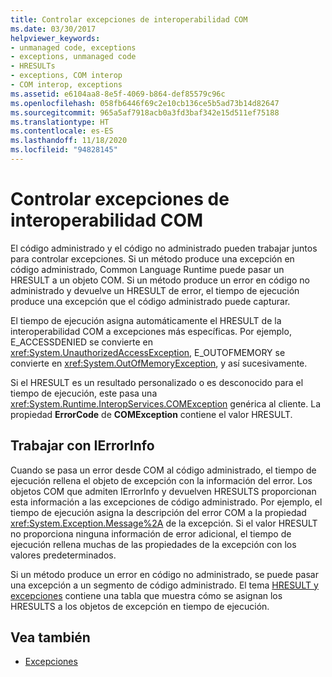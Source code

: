 ```yaml
---
title: Controlar excepciones de interoperabilidad COM
ms.date: 03/30/2017
helpviewer_keywords:
- unmanaged code, exceptions
- exceptions, unmanaged code
- HRESULTs
- exceptions, COM interop
- COM interop, exceptions
ms.assetid: e6104aa8-8e5f-4069-b864-def85579c96c
ms.openlocfilehash: 058fb6446f69c2e10cb136ce5b5ad73b14d82647
ms.sourcegitcommit: 965a5af7918acb0a3fd3baf342e15d511ef75188
ms.translationtype: HT
ms.contentlocale: es-ES
ms.lasthandoff: 11/18/2020
ms.locfileid: "94828145"
---
```

# <a name="handling-com-interop-exceptions"></a>Controlar excepciones de interoperabilidad COM
El código administrado y el código no administrado pueden trabajar juntos para controlar excepciones. Si un método produce una excepción en código administrado, Common Language Runtime puede pasar un HRESULT a un objeto COM. Si un método produce un error en código no administrado y devuelve un HRESULT de error, el tiempo de ejecución produce una excepción que el código administrado puede capturar.  
  
 El tiempo de ejecución asigna automáticamente el HRESULT de la interoperabilidad COM a excepciones más específicas. Por ejemplo, E_ACCESSDENIED se convierte en <xref:System.UnauthorizedAccessException>, E_OUTOFMEMORY se convierte en <xref:System.OutOfMemoryException>, y así sucesivamente.  
  
 Si el HRESULT es un resultado personalizado o es desconocido para el tiempo de ejecución, este pasa una <xref:System.Runtime.InteropServices.COMException> genérica al cliente. La propiedad **ErrorCode** de **COMException** contiene el valor HRESULT.  
  
## <a name="working-with-ierrorinfo"></a>Trabajar con IErrorInfo  
 Cuando se pasa un error desde COM al código administrado, el tiempo de ejecución rellena el objeto de excepción con la información del error. Los objetos COM que admiten IErrorInfo y devuelven HRESULTS proporcionan esta información a las excepciones de código administrado. Por ejemplo, el tiempo de ejecución asigna la descripción del error COM a la propiedad <xref:System.Exception.Message%2A> de la excepción. Si el valor HRESULT no proporciona ninguna información de error adicional, el tiempo de ejecución rellena muchas de las propiedades de la excepción con los valores predeterminados.  
  
 Si un método produce un error en código no administrado, se puede pasar una excepción a un segmento de código administrado. El tema [HRESULT y excepciones](../../framework/interop/how-to-map-hresults-and-exceptions.md) contiene una tabla que muestra cómo se asignan los HRESULTS a los objetos de excepción en tiempo de ejecución.  

## <a name="see-also"></a>Vea también

- [Excepciones](index.md)
